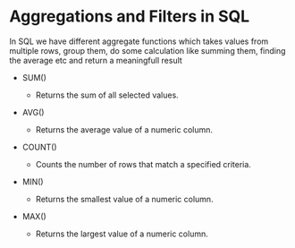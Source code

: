# Aggregations and Filters in SQL

In SQL we have different aggregate functions which takes values from multiple rows, group them, do some calculation like summing them, finding the average etc and return a meaningfull result

* SUM()
    - Returns the sum of all selected values.

* AVG()
    - Returns the average value of a numeric column.

* COUNT()
    - Counts the number of rows that match a specified criteria.

* MIN()
    - Returns the smallest value of a numeric column.

* MAX()
    - Returns the largest value of a numeric column.
